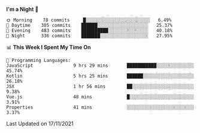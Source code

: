 <!--START_SECTION:waka-->
**I'm a Night 🦉** 

```text
🌞 Morning    78 commits     █░░░░░░░░░░░░░░░░░░░░░░░░   6.49% 
🌆 Daytime    305 commits    ██████░░░░░░░░░░░░░░░░░░░   25.37% 
🌃 Evening    483 commits    ██████████░░░░░░░░░░░░░░░   40.18% 
🌙 Night      336 commits    ███████░░░░░░░░░░░░░░░░░░   27.95%

```


📊 **This Week I Spent My Time On** 

```text
💬 Programming Languages: 
JavaScript               9 hrs 29 mins       ███████████░░░░░░░░░░░░░░   45.74% 
Kotlin                   5 hrs 25 mins       ██████░░░░░░░░░░░░░░░░░░░   26.18% 
JSX                      1 hr 56 mins        ██░░░░░░░░░░░░░░░░░░░░░░░   9.38% 
Vue.js                   48 mins             █░░░░░░░░░░░░░░░░░░░░░░░░   3.91% 
Properties               41 mins             ░░░░░░░░░░░░░░░░░░░░░░░░░   3.37%

```


 Last Updated on 17/11/2021
<!--END_SECTION:waka-->
